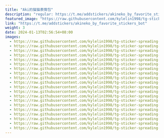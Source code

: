 ```yaml
---
title: "Aki的猫猫表情包"
description: "regular: https://t.me/addstickers/akineko_by_favorite_stickers_bot"
featured_image: "https://raw.githubusercontent.com/kylelin1998/tg-sticker-spreading-worldwide-images/main/img/f5255017-e8a2-401a-a42a-e8a0278a871f.jpg"
link: "https://t.me/addstickers/akineko_by_favorite_stickers_bot"
weight: 3
date: 2024-01-13T02:56:54+08:00
images:
  - https://raw.githubusercontent.com/kylelin1998/tg-sticker-spreading-worldwide-images/main/img/f5255017-e8a2-401a-a42a-e8a0278a871f.jpg
  - https://raw.githubusercontent.com/kylelin1998/tg-sticker-spreading-worldwide-images/main/img/e736f060-335f-4a3e-87ac-0b75079b620b.jpg
  - https://raw.githubusercontent.com/kylelin1998/tg-sticker-spreading-worldwide-images/main/img/ef3c8866-0a54-4ddf-84fc-da843827ff43.jpg
  - https://raw.githubusercontent.com/kylelin1998/tg-sticker-spreading-worldwide-images/main/img/69659943-4ab5-479b-9eae-43435970b98d.jpg
  - https://raw.githubusercontent.com/kylelin1998/tg-sticker-spreading-worldwide-images/main/img/8e61c8db-5af4-49f4-a79d-a08814ff7b19.jpg
  - https://raw.githubusercontent.com/kylelin1998/tg-sticker-spreading-worldwide-images/main/img/3bc20bc1-1db3-4b72-b72a-f2c4fff73f9a.jpg
  - https://raw.githubusercontent.com/kylelin1998/tg-sticker-spreading-worldwide-images/main/img/e622a947-77a8-442b-8c4b-1c7061614614.jpg
  - https://raw.githubusercontent.com/kylelin1998/tg-sticker-spreading-worldwide-images/main/img/690eaa23-e716-48a5-be8a-71e4a20c0a5e.jpg
  - https://raw.githubusercontent.com/kylelin1998/tg-sticker-spreading-worldwide-images/main/img/78643ada-d5e3-4e0a-95aa-93e83fb2f65f.jpg
  - https://raw.githubusercontent.com/kylelin1998/tg-sticker-spreading-worldwide-images/main/img/10e00fe1-b8a3-4280-ab01-4790f46b7e3e.jpg
  - https://raw.githubusercontent.com/kylelin1998/tg-sticker-spreading-worldwide-images/main/img/222cebe1-fdb2-49bd-9226-08053624ce04.jpg
  - https://raw.githubusercontent.com/kylelin1998/tg-sticker-spreading-worldwide-images/main/img/e3f45f61-9eea-4794-9513-15a659f55609.jpg
  - https://raw.githubusercontent.com/kylelin1998/tg-sticker-spreading-worldwide-images/main/img/993c7f4b-0fa1-4f72-b712-8d6f30ef4c03.jpg
  - https://raw.githubusercontent.com/kylelin1998/tg-sticker-spreading-worldwide-images/main/img/351a0407-db7f-42c4-9ee2-67be5f31581a.jpg
  - https://raw.githubusercontent.com/kylelin1998/tg-sticker-spreading-worldwide-images/main/img/3dd516a1-a50b-40fc-af58-4655f54c0a79.jpg
  - https://raw.githubusercontent.com/kylelin1998/tg-sticker-spreading-worldwide-images/main/img/87bf9d2a-de47-4aa5-887a-e33840913738.jpg
  - https://raw.githubusercontent.com/kylelin1998/tg-sticker-spreading-worldwide-images/main/img/305d208b-7c20-4626-84f5-915361d6adfa.jpg
  - https://raw.githubusercontent.com/kylelin1998/tg-sticker-spreading-worldwide-images/main/img/4d48402e-73ee-4204-947d-4ca55f1cc012.jpg
  - https://raw.githubusercontent.com/kylelin1998/tg-sticker-spreading-worldwide-images/main/img/527b2a04-e3ed-466c-9deb-1c4f12dcf447.jpg
  - https://raw.githubusercontent.com/kylelin1998/tg-sticker-spreading-worldwide-images/main/img/5f08cae2-5437-48d7-acb7-a435d21319e3.jpg
---
```

